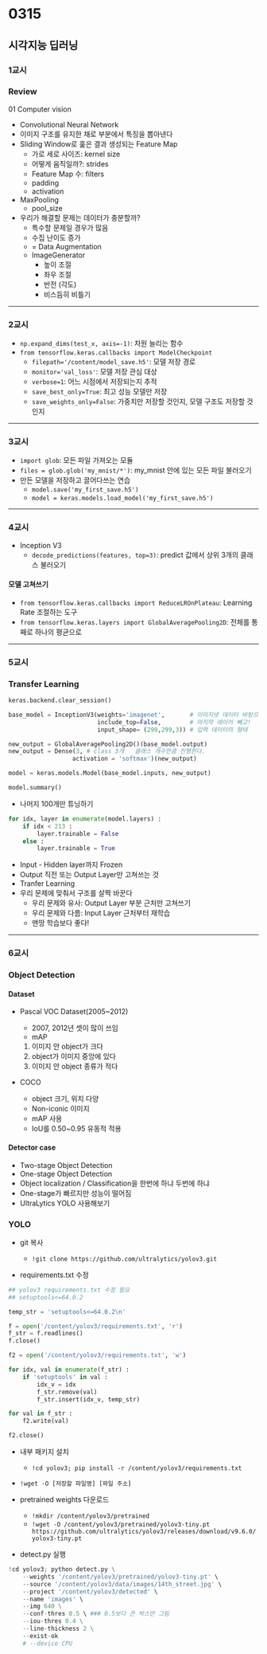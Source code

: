 # 0315
## 시각지능 딥러닝
### 1교시
### Review
01 Computer vision
- Convolutional Neural Network
- 이미지 구조를 유지한 채로 부분에서 특징을 뽑아낸다
- Sliding Window로 훑은 결과 생성되는 Feature Map
    - 가로 세로 사이즈: kernel size
    - 어떻게 움직일까?: strides
    - Feature Map 수: filters
    - padding
    - activation
- MaxPooling
    - pool_size
- 우리가 해결할 문제는 데이터가 충분할까?
    - 특수할 문제일 경우가 많음
    - 수집 난이도 증가
    - = Data Augmentation
    - ImageGenerator
        - 높이 조절
        - 좌우 조절
        - 반전 (각도)
        - 비스듬히 비틀기
---
### 2교시
- ``np.expand_dims(test_x, axis=-1)``: 차원 늘리는 함수
- ``from tensorflow.keras.callbacks import ModelCheckpoint``
    - `filepath='/content/model_save.h5'`: 모델 저장 경로
    - `monitor='val_loss'`: 모델 저장 관심 대상
    - `verbose=1`: 어느 시점에서 저장되는지 추적
    - `save_best_only=True`: 최고 성능 모델만 저장
    - `save_weights_only=False`: 가중치만 저장할 것인지, 모델 구조도 저장할 것인지
---
### 3교시
- ``import glob``: 모든 파일 가져오는 모듈
- ``files = glob.glob('my_mnist/*')``: my_mnist 안에 있는 모든 파일 불러오기
- 만든 모델을 저장하고 끌어다쓰는 연습
    - ``model.save('my_first_save.h5')``
    - ``model = keras.models.load_model('my_first_save.h5')``
---
### 4교시
- Inception V3
    - ``decode_predictions(features, top=3)``: predict 값에서 상위 3개의 클래스 불러오기

#### 모델 고쳐쓰기
- ``from tensorflow.keras.callbacks import ReduceLROnPlateau``: Learning Rate 조절하는 도구
- ``from tensorflow.keras.layers import GlobalAveragePooling2D``: 전체를 통째로 하나의 평균으로
---
### 5교시
### Transfer Learning

```python
keras.backend.clear_session()

base_model = InceptionV3(weights='imagenet',       # 이미지넷 데이터 바탕으로 미리 학습된 것
                         include_top=False,        # 마지막 레이어 빼고!
                         input_shape= (299,299,3)) # 입력 데이터의 형태

new_output = GlobalAveragePooling2D()(base_model.output)
new_output = Dense(3, # class 3개   클래스 개수만큼 진행한다.
                  activation = 'softmax')(new_output)

model = keras.models.Model(base_model.inputs, new_output)

model.summary()
```

- 나머지 100개만 튜닝하기
```python
for idx, layer in enumerate(model.layers) :
    if idx < 213 :
        layer.trainable = False
    else :
        layer.trainable = True
```
- Input - Hidden layer까지 Frozen
- Output 직전 또는 Output Layer만 고쳐쓰는 것
- Tranfer Learning
- 우리 문제에 맞춰서 구조를 살짝 바꾼다
    - 우리 문제와 유사: Output Layer 부분 근처만 고쳐쓰기
    - 우리 문제와 다름: Input Layer 근처부터 재학습
    - 맨땅 학습보다 좋다!
---
### 6교시
### Object Detection
#### Dataset
- Pascal VOC Dataset(2005~2012)
    - 2007, 2012년 셋이 많이 쓰임
    - mAP

    1. 이미지 안 object가 크다
    2. object가 이미지 중앙에 있다
    3. 이미지 안 object 종류가 적다
- COCO
    - object 크기, 위치 다양
    - Non-iconic 이미지
    - mAP 사용
    - IoU를 0.50~0.95 유동적 적용

#### Detector case
- Two-stage Object Detection
- One-stage Object Detection
- Object localization / Classification을 한번에 하냐 두번에 하냐
- One-stage가 빠르지만 성능이 떨어짐
- UltraLytics YOLO 사용해보기

### YOLO
- git 복사
    - ``!git clone https://github.com/ultralytics/yolov3.git``

- requirements.txt 수정
```python
## yolov3 requirements.txt 수정 필요
## setuptools<=64.0.2

temp_str = 'setuptools<=64.0.2\n'

f = open('/content/yolov3/requirements.txt', 'r')
f_str = f.readlines()
f.close()

f2 = open('/content/yolov3/requirements.txt', 'w')

for idx, val in enumerate(f_str) :
	if 'setuptools' in val :
		idx_v = idx
		f_str.remove(val)
		f_str.insert(idx_v, temp_str)

for val in f_str :
	f2.write(val)

f2.close()
```
- 내부 패키지 설치
    - ``!cd yolov3; pip install -r /content/yolov3/requirements.txt``
- ``!wget -O [저장할 파일명] [파일 주소]``

- pretrained weights 다운로드
    - ``!mkdir /content/yolov3/pretrained``
    - ``!wget -O /content/yolov3/pretrained/yolov3-tiny.pt https://github.com/ultralytics/yolov3/releases/download/v9.6.0/yolov3-tiny.pt``

- detect.py 실행
```python
!cd yolov3; python detect.py \
    --weights '/content/yolov3/pretrained/yolov3-tiny.pt' \
    --source '/content/yolov3/data/images/14th_street.jpg' \
    --project '/content/yolov3/detected' \
    --name 'images' \ 
    --img 640 \
    --conf-thres 0.5 \ ### 0.5보다 큰 박스만 그림
    --iou-thres 0.4 \
    --line-thickness 2 \
    --exist-ok
    # --device CPU
```